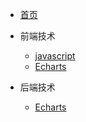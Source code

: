 <!--
 * @Description:
 * @Version: 2.0
 * @Autor: FloatingDream
 * @Date: 2023-05-17 20:19:32
 * @LastEditors: FloatingDream
 * @LastEditTime: 2023-05-17 23:51:50
-->
<!-- docs/_sidebar.md -->

<!-- 管侧边 目录 -->

- [首页](README)

- 前端技术

  - [javascript](web/JS/)
  - [Echarts](web/Echarts/)

- 后端技术
  - [Echarts](web/Echarts/)
